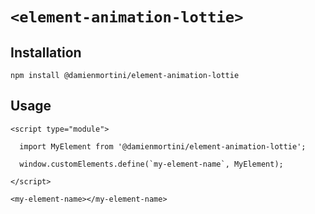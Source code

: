 # `<element-animation-lottie>`

## Installation

```
npm install @damienmortini/element-animation-lottie
```

## Usage
```
<script type="module">

  import MyElement from '@damienmortini/element-animation-lottie';

  window.customElements.define(`my-element-name`, MyElement);

</script>

<my-element-name></my-element-name>
```
